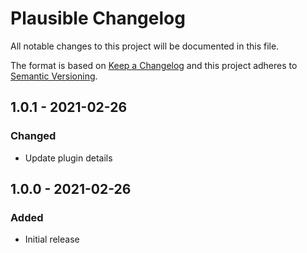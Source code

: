 # Plausible Changelog

All notable changes to this project will be documented in this file.

The format is based on [Keep a Changelog](http://keepachangelog.com/) and this project adheres to [Semantic Versioning](http://semver.org/).

## 1.0.1 - 2021-02-26
### Changed
- Update plugin details

## 1.0.0 - 2021-02-26
### Added
- Initial release

